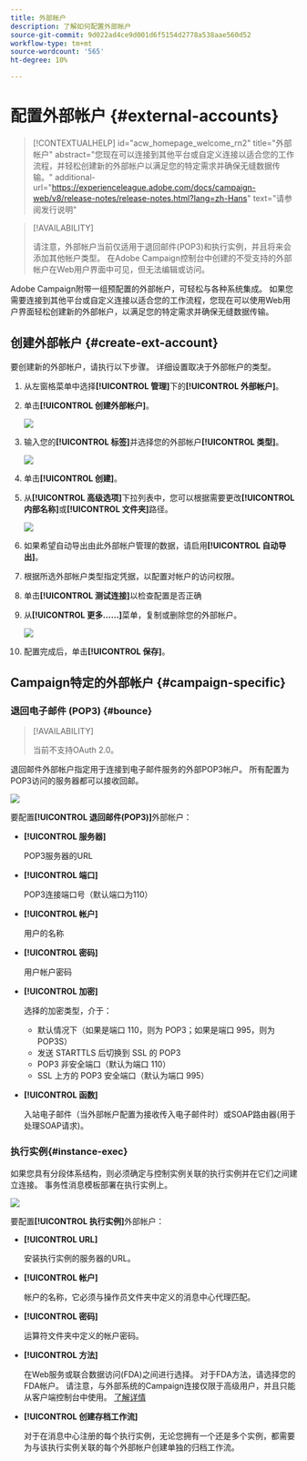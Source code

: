 ```yaml
---
title: 外部帐户
description: 了解如何配置外部帐户
source-git-commit: 9d022ad4ce9d001d6f5154d2778a538aae560d52
workflow-type: tm+mt
source-wordcount: '565'
ht-degree: 10%

---
```


# 配置外部帐户 {#external-accounts}


>[!CONTEXTUALHELP]
>id="acw_homepage_welcome_rn2"
>title="外部帐户"
>abstract="您现在可以连接到其他平台或自定义连接以适合您的工作流程，并轻松创建新的外部帐户以满足您的特定需求并确保无缝数据传输。"
>additional-url="https://experienceleague.adobe.com/docs/campaign-web/v8/release-notes/release-notes.html?lang=zh-Hans" text="请参阅发行说明"


>[!AVAILABILITY]
>
> 请注意，外部帐户当前仅适用于退回邮件(POP3)和执行实例，并且将来会添加其他帐户类型。
> 在Adobe Campaign控制台中创建的不受支持的外部帐户在Web用户界面中可见，但无法编辑或访问。

Adobe Campaign附带一组预配置的外部帐户，可轻松与各种系统集成。 如果您需要连接到其他平台或自定义连接以适合您的工作流程，您现在可以使用Web用户界面轻松创建新的外部帐户，以满足您的特定需求并确保无缝数据传输。

## 创建外部帐户 {#create-ext-account}

要创建新的外部帐户，请执行以下步骤。 详细设置取决于外部帐户的类型。

1. 从左窗格菜单中选择&#x200B;**[!UICONTROL 管理]**&#x200B;下的&#x200B;**[!UICONTROL 外部帐户]**。

1. 单击&#x200B;**[!UICONTROL 创建外部帐户]**。

   ![](assets/external_account_create_1.png)

1. 输入您的&#x200B;**[!UICONTROL 标签]**&#x200B;并选择您的外部帐户&#x200B;**[!UICONTROL 类型]**。

   ![](assets/external_account_create_2.png)

1. 单击&#x200B;**[!UICONTROL 创建]**。

1. 从&#x200B;**[!UICONTROL 高级选项]**&#x200B;下拉列表中，您可以根据需要更改&#x200B;**[!UICONTROL 内部名称]**&#x200B;或&#x200B;**[!UICONTROL 文件夹]**&#x200B;路径。

   ![](assets/external_account_create_3.png)

1. 如果希望自动导出由此外部帐户管理的数据，请启用&#x200B;**[!UICONTROL 自动导出]**。

1. 根据所选外部帐户类型指定凭据，以配置对帐户的访问权限。

1. 单击&#x200B;**[!UICONTROL 测试连接]**&#x200B;以检查配置是否正确

1. 从&#x200B;**[!UICONTROL 更多……]**&#x200B;菜单，复制或删除您的外部帐户。

   ![](assets/external_account_create_4.png)

1. 配置完成后，单击&#x200B;**[!UICONTROL 保存]**。

## Campaign特定的外部帐户 {#campaign-specific}

### 退回电子邮件 (POP3) {#bounce}

>[!AVAILABILITY]
>
> 当前不支持OAuth 2.0。

退回邮件外部帐户指定用于连接到电子邮件服务的外部POP3帐户。 所有配置为POP3访问的服务器都可以接收回邮。

![](assets/external_account_bounce.png)

要配置&#x200B;**[!UICONTROL 退回邮件(POP3)]**&#x200B;外部帐户：

* **[!UICONTROL 服务器]**

  POP3服务器的URL

* **[!UICONTROL 端口]**

  POP3连接端口号（默认端口为110）

* **[!UICONTROL 帐户]**

  用户的名称

* **[!UICONTROL 密码]**

  用户帐户密码

* **[!UICONTROL 加密]**

  选择的加密类型，介于：

   * 默认情况下（如果是端口 110，则为 POP3；如果是端口 995，则为 POP3S）
   * 发送 STARTTLS 后切换到 SSL 的 POP3
   * POP3 非安全端口（默认为端口 110）
   * SSL 上方的 POP3 安全端口（默认为端口 995）

* **[!UICONTROL 函数]**

  入站电子邮件（当外部帐户配置为接收传入电子邮件时）或SOAP路由器(用于处理SOAP请求)。

### 执行实例{#instance-exec}

如果您具有分段体系结构，则必须确定与控制实例关联的执行实例并在它们之间建立连接。 事务性消息模板部署在执行实例上。

![](assets/external_account_exec.png)

要配置&#x200B;**[!UICONTROL 执行实例]**&#x200B;外部帐户：

* **[!UICONTROL URL]**

  安装执行实例的服务器的URL。

* **[!UICONTROL 帐户]**

  帐户的名称，它必须与操作员文件夹中定义的消息中心代理匹配。

* **[!UICONTROL 密码]**

  运算符文件夹中定义的帐户密码。

* **[!UICONTROL 方法]**

  在Web服务或联合数据访问(FDA)之间进行选择。
对于FDA方法，请选择您的FDA帐户。 请注意，与外部系统的Campaign连接仅限于高级用户，并且只能从客户端控制台中使用。 [了解详情](https://experienceleague.adobe.com/en/docs/campaign/campaign-v8/connect/fda#_blank)

* **[!UICONTROL 创建存档工作流]**

  对于在消息中心注册的每个执行实例，无论您拥有一个还是多个实例，都需要为与该执行实例关联的每个外部帐户创建单独的归档工作流。
